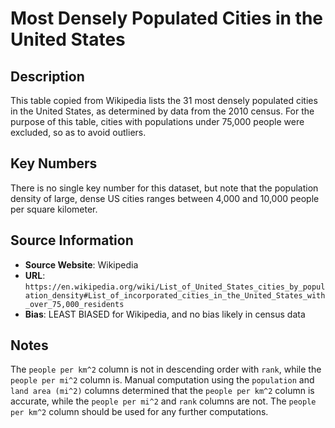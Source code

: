 
# Most Densely Populated Cities in the United States

## Description

This table copied from Wikipedia lists the 31 most densely populated cities in
the United States, as determined by data from the 2010 census. For the purpose
of this table, cities with populations under 75,000 people were excluded, so as
to avoid outliers.

## Key Numbers

There is no single key number for this dataset, but note that the population
density of large, dense US cities ranges between 4,000 and 10,000 people per
square kilometer.

## Source Information

* **Source Website**: Wikipedia
* **URL**: `https://en.wikipedia.org/wiki/List_of_United_States_cities_by_population_density#List_of_incorporated_cities_in_the_United_States_with_over_75,000_residents`
* **Bias**: LEAST BIASED for Wikipedia, and no bias likely in census data

## Notes

The `people per km^2` column is not in descending order with `rank`, while the
`people per mi^2` column is. Manual computation using the `population` and `land
area (mi^2)` columns determined that the `people per km^2` column is accurate,
while the `people per mi^2` and `rank` columns are not. The `people per km^2`
column should be used for any further computations.
